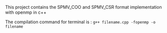 
This project contains the SPMV_COO and SPMV_CSR format implementation with openmp in c++

The compilation command for terminal is :
 ```g++ filename.cpp -fopenmp -o filename```
